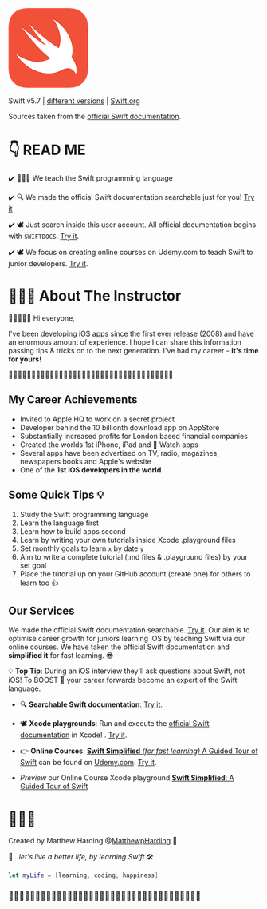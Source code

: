 ![Swift](swift-logo.png)

Swift v5.7 | [different versions](find-my-swift-version.md) | [Swift.org](https://docs.swift.org) 

Sources taken from the [official Swift documentation](https://docs.swift.org/swift-book/LanguageGuide/TheBasics.html).

# 👇 READ ME

✔️ 🧑🏼‍🏫 We teach the Swift programming language

✔️ 🔍 We made the official Swift documentation searchable just for you! [Try it](https://github.com/MatthewpHarding?tab=repositories&q=SWIFTDOCS+hello+world)

✔️ 🕊 Just search inside this user account. All official documentation begins with `SWIFTDOCS`. [Try it](https://github.com/MatthewpHarding?tab=repositories&q=SWIFTDOCS).

✔️ 🕊 We focus on creating online courses on Udemy.com to teach Swift to junior developers. [Try it](https://www.udemy.com/user/iosbfree).

  

# 🧑🏼‍💻 About The Instructor 
👋👋🏻👋🏿 Hi everyone,

I've been developing iOS apps since the first ever release (2008) and have an enormous amount of experience. I hope I can share this information passing tips & tricks on to the next generation. I've had my career - **it's time for yours!**

🧕🏻👨🏿‍💼👩🏼‍💼👩🏻‍💻👨🏼‍💼🧛🏻‍♀️👩🏼‍💻💁🏽‍♂️🕵🏻‍♂️🧝🏼‍♀️🦹🏼‍♀🧕🏾🧟‍♂️

## My Career Achievements 
* Invited to Apple HQ to work on a secret project
* Developer behind the 10 billionth download app on AppStore
* Substantially increased profits for London based financial companies
* Created the worlds 1st iPhone, iPad and  Watch apps
* Several apps have been advertised on TV, radio, magazines, newspapers books and Apple's website
* One of the **1st iOS developers in the world**

## Some Quick Tips 💡
1. Study the Swift programming language
2. Learn the language first
3. Learn how to build apps second
4. Learn by writing your own tutorials inside Xcode .playground files
5. Set monthly goals to learn `x` by date `y`
6. Aim to write a complete tutorial (.md files & .playground files) by your set goal
7. Place the tutorial up on your GitHub account (create one) for others to learn too 👍

## Our Services
We made the official Swift documentation searchable. [Try it](https://github.com/MatthewpHarding?tab=repositories&q=SWIFTDOCS+hello+world). Our aim is to optimise career growth for juniors learning iOS by teaching Swift via our online courses. We have taken the official Swift documentation and **simplified it** for fast learning. 😎

💡 **Top Tip**: During an iOS interview they'll ask questions about Swift, not iOS! To BOOST 🚀 your career forwards become an expert of the Swift language.

- 🔍 **Searchable Swift documentation**: [Try it](https://github.com/MatthewpHarding?tab=repositories&q=SWIFTDOCS+hello+world).

- 🕊 **Xcode playgrounds**: Run and execute the [official Swift documentation](https://github.com/MatthewpHarding/SWIFTDOCS-1-the-basics) in Xcode! . [Try it](https://github.com/MatthewpHarding/SWIFTDOCS-1-the-basics/archive/refs/heads/main.zip).

- 👉 **Online Courses**: [**Swift Simplified** *(for fast learning)* A Guided Tour of Swift](https://www.udemy.com/user/iosbfree) can be found on [Udemy.com](https://www.udemy.com/user/iosbfree). [Try it](https://www.udemy.com/user/iosbfree).

- *Preview* our Online Course Xcode playground [**Swift Simplified**: A Guided Tour of Swift](https://github.com/MatthewpHarding/a-tour-of-swift) 

# 🧑🏼‍💻
Created by Matthew Harding
@[MatthewpHarding](https://github.com/MatthewpHarding) 🔗

🤩 *..let's live a better life, by learning Swift* 🛠

```Swift
let myLife = [learning, coding, happiness] 
```
### 🧕🏻👨🏿‍💼👩🏼‍💼👩🏻‍💻👨🏼‍💼🧛🏻‍♀️👩🏼‍💻💁🏽‍♂️🕵🏻‍♂️🧝🏼‍♀️🦹🏼‍♀🧕🏾🧟‍♂️
